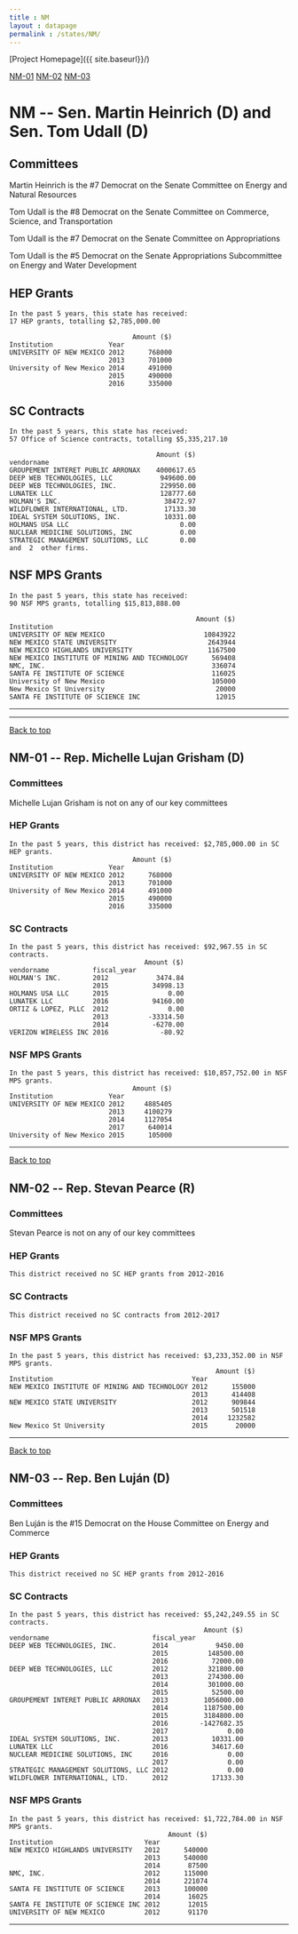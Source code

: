 ```yaml
---
title : NM
layout : datapage
permalink : /states/NM/
---
```

<a name="top"></a>
[Project Homepage]({{ site.baseurl}}/)


[NM-01](#NM-01)  [NM-02](#NM-02)  [NM-03](#NM-03)  

# NM -- Sen. Martin Heinrich (D) and  Sen. Tom Udall (D)
## Committees
Martin Heinrich is the #7 Democrat on the Senate Committee on Energy and Natural Resources 

Tom Udall is the #8 Democrat on the Senate Committee on Commerce, Science, and Transportation 

Tom Udall is the #7 Democrat on the Senate Committee on Appropriations 

Tom Udall is the #5 Democrat on the Senate Appropriations Subcommittee on Energy and Water Development 

## HEP Grants
```
In the past 5 years, this state has received:
17 HEP grants, totalling $2,785,000.00
 
                               Amount ($)
Institution              Year            
UNIVERSITY OF NEW MEXICO 2012      768000
                         2013      701000
University of New Mexico 2014      491000
                         2015      490000
                         2016      335000
```
## SC Contracts
```
In the past 5 years, this state has received:
57 Office of Science contracts, totalling $5,335,217.10
 
                                     Amount ($)
vendorname                                     
GROUPEMENT INTERET PUBLIC ARRONAX    4000617.65
DEEP WEB TECHNOLOGIES, LLC            949600.00
DEEP WEB TECHNOLOGIES, INC.           229950.00
LUNATEK LLC                           128777.60
HOLMAN'S INC.                          38472.97
WILDFLOWER INTERNATIONAL, LTD.         17133.30
IDEAL SYSTEM SOLUTIONS, INC.           10331.00
HOLMANS USA LLC                            0.00
NUCLEAR MEDICINE SOLUTIONS, INC            0.00
STRATEGIC MANAGEMENT SOLUTIONS, LLC        0.00
and  2  other firms.
```
## NSF MPS Grants
```
In the past 5 years, this state has received:
90 NSF MPS grants, totalling $15,813,888.00
 
                                               Amount ($)
Institution                                              
UNIVERSITY OF NEW MEXICO                         10843922
NEW MEXICO STATE UNIVERSITY                       2643944
NEW MEXICO HIGHLANDS UNIVERSITY                   1167500
NEW MEXICO INSTITUTE OF MINING AND TECHNOLOGY      569408
NMC, INC.                                          336074
SANTA FE INSTITUTE OF SCIENCE                      116025
University of New Mexico                           105000
New Mexico St University                            20000
SANTA FE INSTITUTE OF SCIENCE INC                   12015
```
---
---
<a name="NM-01"></a>
[Back to top](#top)
## NM-01 -- Rep. Michelle Lujan Grisham (D)
### Committees
Michelle Lujan Grisham is not on any of our key committees 

### HEP Grants
```
In the past 5 years, this district has received: $2,785,000.00 in SC HEP grants.
                               Amount ($)
Institution              Year            
UNIVERSITY OF NEW MEXICO 2012      768000
                         2013      701000
University of New Mexico 2014      491000
                         2015      490000
                         2016      335000
```
### SC Contracts
```
In the past 5 years, this district has received: $92,967.55 in SC contracts.
                                  Amount ($)
vendorname           fiscal_year            
HOLMAN'S INC.        2012            3474.84
                     2015           34998.13
HOLMANS USA LLC      2015               0.00
LUNATEK LLC          2016           94160.00
ORTIZ & LOPEZ, PLLC  2012               0.00
                     2013          -33314.50
                     2014           -6270.00
VERIZON WIRELESS INC 2016             -80.92
```
### NSF MPS Grants
```
In the past 5 years, this district has received: $10,857,752.00 in NSF MPS grants.
                               Amount ($)
Institution              Year            
UNIVERSITY OF NEW MEXICO 2012     4885405
                         2013     4100279
                         2014     1127054
                         2017      640014
University of New Mexico 2015      105000
```
---
<a name="NM-02"></a>
[Back to top](#top)
## NM-02 -- Rep. Stevan Pearce (R)
### Committees
Stevan Pearce is not on any of our key committees 

### HEP Grants
```
This district received no SC HEP grants from 2012-2016
```
### SC Contracts
```
This district received no SC contracts from 2012-2017
```
### NSF MPS Grants
```
In the past 5 years, this district has received: $3,233,352.00 in NSF MPS grants.
                                                    Amount ($)
Institution                                   Year            
NEW MEXICO INSTITUTE OF MINING AND TECHNOLOGY 2012      155000
                                              2013      414408
NEW MEXICO STATE UNIVERSITY                   2012      909844
                                              2013      501518
                                              2014     1232582
New Mexico St University                      2015       20000
```
---
<a name="NM-03"></a>
[Back to top](#top)
## NM-03 -- Rep. Ben Luján (D)
### Committees
Ben Luján is the #15 Democrat on the House Committee on Energy and Commerce 

### HEP Grants
```
This district received no SC HEP grants from 2012-2016
```
### SC Contracts
```
In the past 5 years, this district has received: $5,242,249.55 in SC contracts.
                                                 Amount ($)
vendorname                          fiscal_year            
DEEP WEB TECHNOLOGIES, INC.         2014            9450.00
                                    2015          148500.00
                                    2016           72000.00
DEEP WEB TECHNOLOGIES, LLC          2012          321800.00
                                    2013          274300.00
                                    2014          301000.00
                                    2015           52500.00
GROUPEMENT INTERET PUBLIC ARRONAX   2013         1056000.00
                                    2014         1187500.00
                                    2015         3184800.00
                                    2016        -1427682.35
                                    2017               0.00
IDEAL SYSTEM SOLUTIONS, INC.        2013           10331.00
LUNATEK LLC                         2016           34617.60
NUCLEAR MEDICINE SOLUTIONS, INC     2016               0.00
                                    2017               0.00
STRATEGIC MANAGEMENT SOLUTIONS, LLC 2012               0.00
WILDFLOWER INTERNATIONAL, LTD.      2012           17133.30
```
### NSF MPS Grants
```
In the past 5 years, this district has received: $1,722,784.00 in NSF MPS grants.
                                        Amount ($)
Institution                       Year            
NEW MEXICO HIGHLANDS UNIVERSITY   2012      540000
                                  2013      540000
                                  2014       87500
NMC, INC.                         2012      115000
                                  2014      221074
SANTA FE INSTITUTE OF SCIENCE     2013      100000
                                  2014       16025
SANTA FE INSTITUTE OF SCIENCE INC 2012       12015
UNIVERSITY OF NEW MEXICO          2012       91170
```
---
